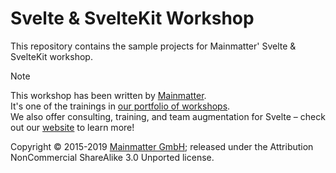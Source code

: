 # Svelte & SvelteKit Workshop

This repository contains the sample projects for Mainmatter' Svelte & SvelteKit workshop.

> [!NOTE]
> This workshop has been written by [Mainmatter](https://mainmatter.com/).  
> It's one of the trainings in [our portfolio of workshops](https://mainmatter.com/services/workshops/).  
> We also offer consulting, training, and team augmentation for Svelte – check out our [website](https://mainmatter.com/svelte-consulting/) to learn more!

Copyright &copy; 2015-2019 [Mainmatter GmbH](http://mainmatter.com); released under
the Attribution NonCommercial ShareAlike 3.0 Unported license.
